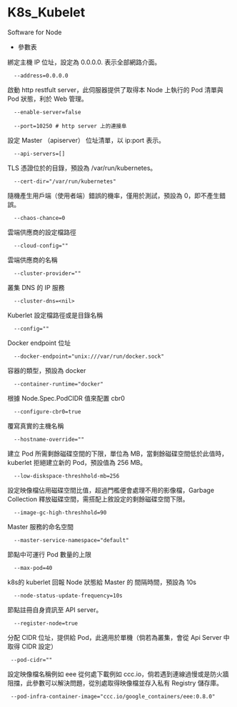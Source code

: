 # K8s_Kubelet
Software for Node

* 參數表


綁定主機 IP 位址，設定為 0.0.0.0. 表示全部網路介面。

      --address=0.0.0.0

啟動 http restfult server，此伺服器提供了取得本 Node 上執行的 Pod 清單與 Pod 狀態，利於 Web 管理。

      --enable-server=false
      
      --port=10250 # http server 上的連接阜
      
設定 Master （apiserver） 位址清單，以 ip:port 表示。

      --api-servers=[]
      
TLS 憑證位於的目錄，預設為 /var/run/kubernetes。

      --cert-dir="/var/run/kubernetes"
      
隨機產生用戶端（使用者端）錯誤的機率，僅用於測試，預設為 0，即不產生錯誤。

      --chaos-chance=0
      
雲端供應商的設定檔路徑

      --cloud-config=""
      
雲端供應商的名稱

      --cluster-provider=""
      
叢集 DNS 的 IP 服務

      --cluster-dns=<nil>
      
Kuberlet 設定檔路徑或是目錄名稱

      --config=""
      
Docker endpoint 位址

      --docker-endpoint="unix:///var/run/docker.sock"
      
容器的類型，預設為 docker

      --container-runtime="docker"
      
根據 Node.Spec.PodCIDR 值來配置 cbr0

      --configure-cbr0=true
    
覆寫真實的主機名稱

      --hostname-override=""
      
建立 Pod 所需剩餘磁碟空間的下限，單位為 MB，當剩餘磁碟空間低於此值時， kuberlet 拒絕建立新的 Pod，預設值為 256 MB。

      --low-diskspace-threshhold-mb=256
      
設定映像檔佔用磁碟空間比值，超過門檻便會處理不用的影像檔，Garbage Collection 釋放磁碟空間，需搭配上敘設定的剩餘磁碟空間下限。

      --image-gc-high-threshhold=90
   
Master 服務的命名空間

      --master-service-namespace="default"
     
節點中可運行 Pod 數量的上限

      --max-pod=40
      
k8s的 kuberlet 回報 Node 狀態給 Master 的 間隔時間，預設為 10s

      --node-status-update-frequency=10s
      
節點註冊自身資訊至 API server。

      --register-node=true
      
分配 CIDR 位址，提供給 Pod，此適用於單機（倘若為叢集，會從 Api Server 中取得 CIDR 設定）

     --pod-cidr=""
     
設定映像檔名稱例如 eee 從何處下載例如 ccc.io，倘若遇到連線過慢或是防火牆阻擋，此參數可以解決問題，從別處取得映像檔並存入私有 Registry 儲存庫。

     --pod-infra-container-image="ccc.io/google_containers/eee:0.8.0"

      
